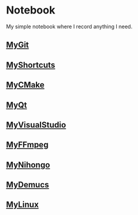 # Notebook

My simple notebook where I record anything I need.

## [MyGit](MyGit)

## [MyShortcuts](MyShortcuts)

## [MyCMake](MyCMake)

## [MyQt](MyQt)

## [MyVisualStudio](MyVisualStudio)

## [MyFFmpeg](MyFFmpeg)

## [MyNihongo](MyNihongo)

## [MyDemucs](MyDemucs)

## [MyLinux](MyLinux)
